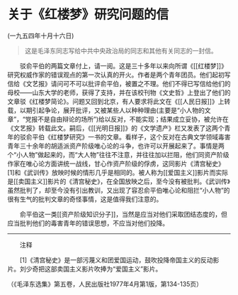 # 关于《红楼梦》研究问题的信  
(一九五四年十月十六日)  
  
> 这是毛泽东同志写给中共中央政治局的同志和其他有关同志的一封信。   
  
　　驳俞平伯的两篇文章付上，请一阅。这是三十多年以来向所谓《[[红楼梦]]》研究权威作家的错误观点的第一次认真的开火。作者是两个青年团员。他们起初写信给《文艺报》请问可不可以批评俞平伯，被置之不理。他们不得已写信给他们的母校——山东大学的老师，获得了支持，并在该校刊物《文史哲》上登出了他们的文章驳《红楼梦简论》。问题又回到北京，有人要求将此文在《[[人民日报]]》上转载，以期引起争论，展开批评，又被某些人以种种理由(主要是“小人物的文章”，“党报不是自由辩论的场所”)给以反对，不能实现；结果成立妥协，被允许在《文艺报》转载此文。嗣后，《[[光明日报]]》的《文学遗产》栏又发表了这两个青年的驳俞平伯《红楼梦研究》一书的文章。看样子，这个反对在古典文学领域毒害青年三十余年的胡适派资产阶级唯心论的斗争，也许可以开展起来了。事情是两个“小人物”做起来的，而“大人物”往往不注意，并往往加以拦阻，他们同资产阶级作家在唯心论方面讲统一战线，甘心作资产阶级的俘虏，这同影片《清宫秘史》[1]和《武训传》放映时候的情形几乎是相同的。被人称为[[爱国主义]]影片而实际是[[卖国主义]]影片的《清宫秘史》，在全国放映之后，至今没有被批判。《武训传》虽然批判了，却至今没有引出教训，又出现了容忍俞平伯唯心论和阻拦“小人物”的很有生气的批判文章的奇怪事情，这是值得我们注意的。   
  
　　俞平伯这一类[[资产阶级知识分子]]，当然是应当对他们采取团结态度的，但应当批判他们的毒害青年的错误思想，不应当对他们投降。   
  
----------------  
　　注释   
  
　　[1]《清宫秘史》是一部污蔑义和团爱国运动，鼓吹投降帝国主义的反动影片。刘少奇把这部卖国主义影片吹捧为“爱国主义”影片。   
  
（《毛泽东选集》第五卷，人民出版社1977年4月第1版，第134-135页）   
  
  
   
  
　　   
  
  